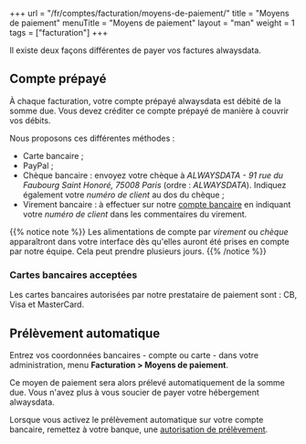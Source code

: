 +++
url = "/fr/comptes/facturation/moyens-de-paiement/"
title = "Moyens de paiement"
menuTitle = "Moyens de paiement"
layout = "man"
weight = 1
tags = ["facturation"]
+++

Il existe deux façons différentes de payer vos factures alwaysdata.

## Compte prépayé

À chaque facturation, votre compte prépayé alwaysdata est débité de la somme due. Vous devez créditer ce compte prépayé de manière à couvrir vos débits.

Nous proposons ces différentes méthodes :

- Carte bancaire ;
- PayPal ;
- Chèque bancaire : envoyez votre chèque à _ALWAYSDATA - 91 rue du Faubourg Saint Honoré, 75008 Paris_ (ordre : _ALWAYSDATA_). Indiquez également votre _numéro de client_ au dos du chèque ;
- Virement bancaire : à effectuer sur notre [compte bancaire](https://static.alwaysdata.com/docs/IBAN.pdf) en indiquant votre _numéro de client_ dans les commentaires du virement.

{{% notice note %}}
Les alimentations de compte par _virement_ ou _chèque_ apparaîtront dans votre interface dès qu'elles auront été prises en compte par notre équipe. Cela peut prendre plusieurs jours.
{{% /notice %}}

### Cartes bancaires acceptées

Les cartes bancaires autorisées par notre prestataire de paiement sont : CB, Visa et MasterCard.

## Prélèvement automatique

Entrez vos coordonnées bancaires - compte ou carte - dans votre administration, menu **Facturation > Moyens de paiement**.

Ce moyen de paiement sera alors prélevé automatiquement de la somme due. Vous n'avez plus à vous soucier de payer votre hébergement alwaysdata.

Lorsque vous activez le prélèvement automatique sur votre compte bancaire, remettez à votre banque, une [autorisation de prélèvement](http://static.alwaysdata.com/docs/Prelevement.png).
